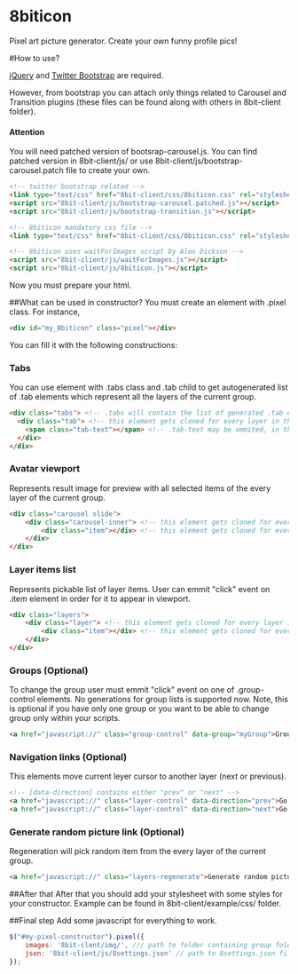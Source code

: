 8biticon
========

Pixel art picture generator. Create your own funny profile pics!

#How to use?

<a href="http://jquery.com/">jQuery</a> and <a href="http://twitter.github.com/bootstrap/index.html">Twitter Bootstrap</a> are required.

However, from bootstrap you can attach only things related to Carousel and Transition plugins (these files can be found along with others in 8bit-client folder).

#### Attention
You will need patched version of bootsrap-carousel.js.
You can find patched version in 8bit-client/js/ or use 8bit-client/js/bootstrap-carousel.patch file to create your own.

```html
<!-- twitter bootstrap related -->
<link type="text/css" href="8bit-client/css/8biticon.css" rel="stylesheet" />
<script src="8bit-client/js/bootstrap-carousel.patched.js"></script>
<script src="8bit-client/js/bootstrap-transition.js"></script>
```

```html
<!-- 8biticon mandatory css file -->
<link type="text/css" href="8bit-client/css/8biticon.css" rel="stylesheet" />

<!-- 8biticon uses waitForImages script by Alex Dickson -->
<script src="8bit-client/js/waitForImages.js"></script>
<script src="8bit-client/js/8biticon.js"></script>
```

Now you must prepare your html.

##What can be used in constructor?
You must create an element with .pixel class. For instance,
```html
<div id="my_8biticon" class="pixel"></div>
```

You can fill it with the following constructions:

### Tabs
You can use element with .tabs class and .tab child to get autogenerated list of .tab elements which represent all the layers of the current group.
```html
<div class="tabs"> <!-- .tabs will contain the list of generated .tab elements -->
  <div class="tab"> <!-- this element gets cloned for every layer in the group -->
    <span class="tab-text"></span> <!-- .tab-text may be ommited, in that case layer name will be written directly to .tab -->
  </div>
</div>
```

### Avatar viewport
Represents result image for preview with all selected items of the every layer of the current group.
```html
<div class="carousel slide">
	<div class="carousel-inner"> <!-- this element gets cloned for every layer in the group -->
		<div class="item"></div> <!-- this element gets cloned for every item in the layer; note, that img element is appended to this element -->
	</div>
</div>
```

### Layer items list
Represents pickable list of layer items. User can emmit "click" event on .item element in order for it to appear in viewport.
```html
<div class="layers">
	<div class="layer"> <!-- this element gets cloned for every layer in the group -->
		<div class="item"></div> <!-- this element gets cloned for every item in the layer; note, that img element is appended to this element -->
	</div>
</div>
```

### Groups (Optional)
To change the group user must emmit "click" event on one of .group-control elements.
No generations for group lists is supported now. Note, this is optional if you have only one group or you want to be able to change group only within your scripts.
```html
<a href="javascript://" class="group-control" data-group="myGroup">Group Name</a> <!-- [data-group] contains the name of any group
```

### Navigation links (Optional)
This elements move current leyer cursor to another layer (next or previous).
```html
<!-- [data-direction] contains either "prev" or "next" -->
<a href="javascript://" class="layer-control" data-direction="prev">Go back</a> 
<a href="javascript://" class="layer-control" data-direction="next">Go ahead</a>
```

### Generate random picture link (Optional)
Regeneration will pick random item from the every layer of the current group.
```html
<a href="javascript://" class="layers-regenerate">Generate random picture</a>
```

##After that
After that you should add your stylesheet with some styles for your constructor. Example can be found in 8bit-client/example/css/ folder.

##Final step
Add some javascript for everything to work.

```js
$("#my-pixel-constructor").pixel({
	images: '8bit-clent/img/', /// path to folder containing group folders with images
	json: '8bit-client/js/8settings.json' // path to 8settings.json file
});
```

